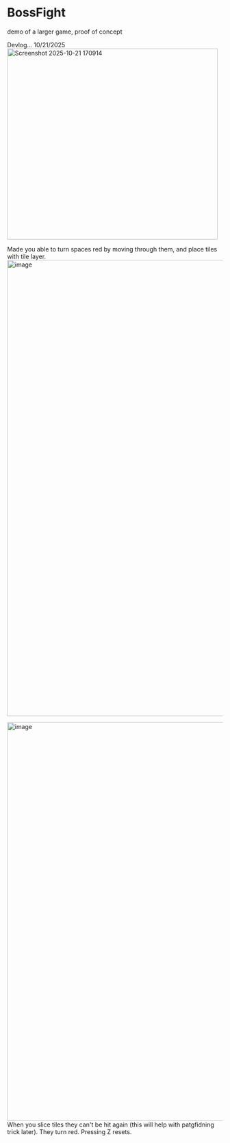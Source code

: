 # BossFight
demo of a larger game, proof of concept

Devlog...
10/21/2025
<img width="492" height="446" alt="Screenshot 2025-10-21 170914" src="https://github.com/user-attachments/assets/34f80f6c-6276-4bcd-87df-8d9aaae14913" />

Made you able to turn spaces red by moving through them, and place tiles with tile layer.
<img width="1643" height="1065" alt="image" src="https://github.com/user-attachments/assets/ab0e5e59-fb66-4f74-97ae-fcb1acd4d0b5" />

<img width="1617" height="931" alt="image" src="https://github.com/user-attachments/assets/51785d6a-2330-4b0e-9b46-2275443b8218" />
When you slice tiles they can't be hit again (this will help with patgfidning trick later). They turn red. Pressing Z resets.
